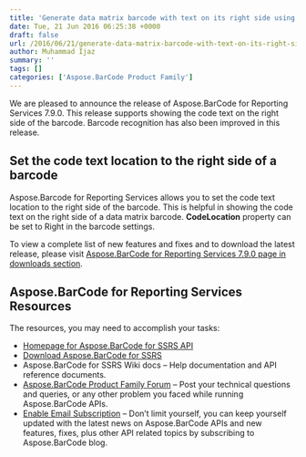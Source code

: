 ```yaml
---
title: 'Generate data matrix barcode with text on its right side using Aspose.BarCode for SSRS 7.9.0'
date: Tue, 21 Jun 2016 06:25:38 +0000
draft: false
url: /2016/06/21/generate-data-matrix-barcode-with-text-on-its-right-side-using-aspose.barcode-for-ssrs-7.9.0/
author: Muhammad Ijaz
summary: ''
tags: []
categories: ['Aspose.BarCode Product Family']
---
```


We are pleased to announce the release of Aspose.BarCode for Reporting Services 7.9.0. This release supports showing the code text on the right side of the barcode. Barcode recognition has also been improved in this release.

## Set the code text location to the right side of a barcode

Aspose.Barcode for Reporting Services allows you to set the code text location to the right side of the barcode. This is helpful in showing the code text on the right side of a data matrix barcode. **CodeLocation** property can be set to Right in the barcode settings.

To view a complete list of new features and fixes and to download the latest release, please visit [Aspose.BarCode for Reporting Services 7.9.0 page in downloads section][1].

## Aspose.BarCode for Reporting Services Resources

The resources, you may need to accomplish your tasks:

*   [Homepage for Aspose.BarCode for SSRS API][2]
*   [Download Aspose.BarCode for SSRS][3]
*   Aspose.BarCode for SSRS Wiki docs – Help documentation and API reference documents.
*   [Aspose.BarCode Product Family Forum][4] – Post your technical questions and queries, or any other problem you faced while running Aspose.BarCode APIs.
*   [Enable Email Subscription][5] – Don’t limit yourself, you can keep yourself updated with the latest news on Aspose.BarCode APIs and new features, fixes, plus other API related topics by subscribing to Aspose.BarCode blog.




[1]: http://www.aspose.com/downloads/barcode/reportingservices
[2]: http://www.aspose.com/products/barcode/reporting-services
[3]: http://www.aspose.com/downloads/barcode/reportingservices
[4]: http://www.aspose.com/community/forums/aspose.barcode-product-family/193/showforum.aspx
[5]: https://blog.aspose.com/




